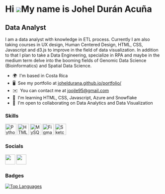 Hi ![](https://user-images.githubusercontent.com/18350557/176309783-0785949b-9127-417c-8b55-ab5a4333674e.gif)My name is Johel Durán Acuña
=========================================================================================================================================

Data Analyst
------------

I am a data analyst with knowledge in ETL process. Currently I am also taking courses in UX design, Human Centered Design, HTML, CSS, Javascript and d3.js to improve in the field of data visualization. In addition to that I plan to take a Data Engineering, specialize in RPA and maybe in the medium term delve into the booming fields of Genomic Data Science (Bioinformatics) and Spatial Data Science.

* 🌍  I'm based in Costa Rica
* 🖥️  See my portfolio at [joheldurana.github.io/portfolio/](http://joheldurana.github.io/portfolio/)
* ✉️  You can contact me at [joojle95@gmail.com](mailto:joojle95@gmail.com)
* 🧠  I'm learning HTML, CSS, Javascript, Azure and Snowflake
* 🤝  I'm open to collaborating on Data Analytics and Data Visualization

### Skills

<p align="left">
<a href="https://www.python.org/" target="_blank" rel="noreferrer"><img src="https://raw.githubusercontent.com/danielcranney/readme-generator/main/public/icons/skills/python-colored.svg" width="36" height="36" alt="Python" /></a>
<a href="https://developer.mozilla.org/en-US/docs/Glossary/HTML5" target="_blank" rel="noreferrer"><img src="https://raw.githubusercontent.com/danielcranney/readme-generator/main/public/icons/skills/html5-colored.svg" width="36" height="36" alt="HTML5" /></a>
<a href="https://www.mysql.com/" target="_blank" rel="noreferrer"><img src="https://raw.githubusercontent.com/danielcranney/readme-generator/main/public/icons/skills/mysql-colored.svg" width="36" height="36" alt="MySQL" /></a>
<a href="https://www.figma.com/" target="_blank" rel="noreferrer"><img src="https://raw.githubusercontent.com/danielcranney/readme-generator/main/public/icons/skills/figma-colored.svg" width="36" height="36" alt="Figma" /></a>
<a href="https://www.sketch.com/" target="_blank" rel="noreferrer"><img src="https://raw.githubusercontent.com/danielcranney/readme-generator/main/public/icons/skills/sketch-colored.svg" width="36" height="36" alt="Sketch" /></a>
</p>


### Socials

<p align="left"> <a href="https://www.github.com/JohelDuranA" target="_blank" rel="noreferrer"><img src="https://raw.githubusercontent.com/danielcranney/readme-generator/main/public/icons/socials/github-dark.svg" width="32" height="32" /></a> <a href="https://www.linkedin.com/in/johel-dur%C3%A1n-acu%C3%B1a-93501377/" target="_blank" rel="noreferrer"><img src="https://raw.githubusercontent.com/danielcranney/readme-generator/main/public/icons/socials/linkedin.svg" width="32" height="32" /></a></p>

### Badges

<a href="https://github.com/JohelDuranA" align="left"><img src="https://github-readme-stats.vercel.app/api/top-langs/?username=JohelDuranA&langs_count=10&title_color=0891b2&text_color=ffffff&icon_color=0891b2&bg_color=1c1917&hide_border=true&locale=en&custom_title=Top%20%Languages" alt="Top Languages" /></a>
